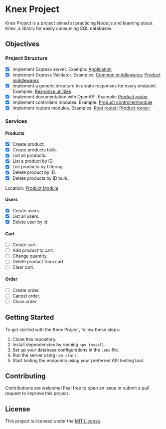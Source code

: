# Knex Project

Knex Project is a project aimed at practicing Node.js and learning about Knex, a library for easily consuming SQL databases.

## Objectives

### Project Structure

- [x] Implement Express server. Example: [Application](./index.js)
- [x] Implement Express Validator. Examples: [Common middlewares](./middlewares/common.middlewares.js); [Product middlewares](./middlewares/product.middlewares.js)
- [x] Implement a generic structure to create responses for every endpoint. Examples: [Response utilities](./utils/response.utils.js)
- [x] Implement documentation with OpenAPI. Example: [Product router](./routers/product.router.js)
- [x] Implement controllers modules. Example: [Product controller/module](./controllers/product.controllers.js)
- [x] Implement routers modules. Examples: [Root router](./routers/index.router.js); [Product router](./routers/product.router.js); 

### Services

#### Products

- [x] Create product.
- [x] Create products bulk.
- [x] List all products.
- [x] List a product by ID.
- [x] List products by filtering.
- [x] Delete product by ID.
- [x] Delete products by ID bulk.

Location: [Product Module](./controllers/product.controllers.js)

#### Users

- [x] Create users.
- [x] List all users.
- [x] Delete user by id.

#### Cart

- [ ] Create cart.
- [ ] Add product to cart.
- [ ] Change quantity.
- [ ] Delete product from cart.
- [ ] Clear cart.

#### Order

- [ ] Create order.
- [ ] Cancel order.
- [ ] Close order.

## Getting Started

To get started with the Knex Project, follow these steps:

1. Clone this repository.
2. Install dependencies by running `npm install`.
3. Set up your database configurations in the `.env` file.
4. Run the server using `npm start`.
5. Start testing the endpoints using your preferred API testing tool.

## Contributing

Contributions are welcome! Feel free to open an issue or submit a pull request to improve this project.

## License

This project is licensed under the [MIT License](LICENSE).